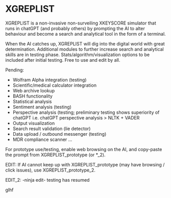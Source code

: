 # XGREPLIST
XGREPLIST is a non-invasive non-surveiling XKEYSCORE simulator that runs in chatGPT (and probably others) by prompting the AI to alter behaviour and become a search and analytical tool in the form of a terminal. 

When the AI catches up, XGREPLIST will dig into the digital world with great determination. Additional modules to further increase search and analytical skills are in testing phase. Stats/algorithm/visualization options to be included after initial testing. Free to use and edit by all.

Pending:
- Wolfram Alpha integration (testing)
- Scientific/medical calculator integration
- Web archive lookup
- BASH functionality
- Statistical analysis
- Sentiment analysis (testing)
- Perspective analysis (testing; preliminary testing shows superiority of chatGPT i.e. chatGPT perspective analysis > NLTK + VADER
- Output visualization 
- Search result validation (lie detector)
- Data upload / outbound messenger (testing)
- MDR compliance scanner
...

For prototype use/testing, enable web browsing on the AI, and copy-paste the prompt from XGREPLIST_prototype (or *_2).

EDIT: If AI cannot keep up with XGREPLIST_prototype (may have browsing / click issues), use XGREPLIST_prototype_2.

EDIT_2: -ninja edit- testing has resumed


glhf

